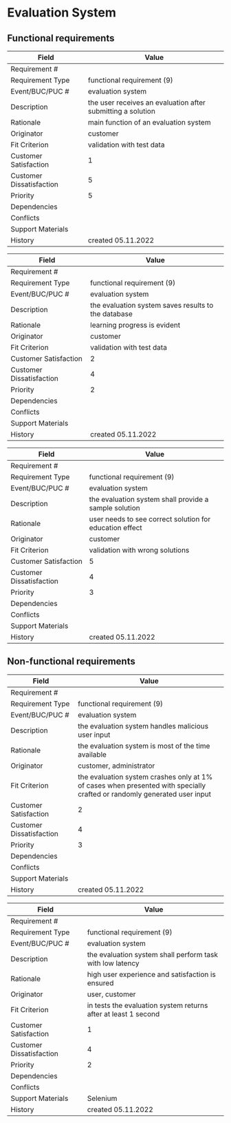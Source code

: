 # Evaluation System

## Functional requirements

| Field | Value |
|---|---|
| Requirement # |  |
| Requirement Type | functional requirement (9) |
| Event/BUC/PUC # | evaluation system |
| Description | the user receives an evaluation after submitting a solution |
| Rationale | main function of an evaluation system |
| Originator | customer |
| Fit Criterion | validation with test data |
| Customer Satisfaction | 1 |
| Customer Dissatisfaction | 5 |
| Priority | 5 |
| Dependencies |  |
| Conflicts |  |
| Support Materials |  |
| History | created 05.11.2022 |

| Field | Value |
|---|---|
| Requirement # |  |
| Requirement Type | functional requirement (9) |
| Event/BUC/PUC # | evaluation system |
| Description | the evaluation system saves results to the database |
| Rationale | learning progress is evident |
| Originator | customer |
| Fit Criterion | validation with test data |
| Customer Satisfaction | 2 |
| Customer Dissatisfaction | 4 |
| Priority | 2 |
| Dependencies |  |
| Conflicts |  |
| Support Materials |  |
| History | created 05.11.2022 |

| Field | Value |
|---|---|
| Requirement # |  |
| Requirement Type | functional requirement (9) |
| Event/BUC/PUC # | evaluation system |
| Description | the evaluation system shall provide a sample solution |
| Rationale | user needs to see correct solution for education effect |
| Originator | customer |
| Fit Criterion | validation with wrong solutions |
| Customer Satisfaction | 5 |
| Customer Dissatisfaction | 4 |
| Priority | 3 |
| Dependencies |  |
| Conflicts |  |
| Support Materials |  |
| History | created 05.11.2022 |

## Non-functional requirements

| Field | Value |
|---|---|
| Requirement # |  |
| Requirement Type | functional requirement (9) |
| Event/BUC/PUC # | evaluation system |
| Description | the evaluation system handles malicious user input |
| Rationale | the evaluation system is most of the time available |
| Originator | customer, administrator |
| Fit Criterion | the evaluation system crashes only at 1% of cases when presented with specially crafted or randomly generated user input |
| Customer Satisfaction | 2 |
| Customer Dissatisfaction | 4 |
| Priority | 3 |
| Dependencies |  |
| Conflicts |  |
| Support Materials |  |
| History | created 05.11.2022 |

| Field | Value |
|---|---|
| Requirement # |  |
| Requirement Type | functional requirement (9) |
| Event/BUC/PUC # | evaluation system |
| Description | the evaluation system shall perform task with low latency |
| Rationale | high user experience and satisfaction is ensured |
| Originator | user, customer |
| Fit Criterion | in tests the evaluation system returns after at least 1 second |
| Customer Satisfaction | 1 |
| Customer Dissatisfaction | 4 |
| Priority | 2 |
| Dependencies |  |
| Conflicts |  |
| Support Materials | Selenium |
| History | created 05.11.2022 |